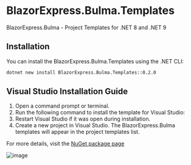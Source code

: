 # BlazorExpress.Bulma.Templates
BlazorExpress.Bulma - Project Templates for .NET 8 and .NET 9

## Installation

You can install the BlazorExpress.Bulma.Templates using the .NET CLI:

```cmd
dotnet new install BlazorExpress.Bulma.Templates::0.2.0
```

## Visual Studio Installation Guide

1. Open a command prompt or terminal.
2. Run the following command to install the template for Visual Studio:
3. Restart Visual Studio if it was open during installation.
4. Create a new project in Visual Studio. The BlazorExpress.Bulma templates will appear in the project templates list.

For more details, visit the [NuGet package page](https://www.nuget.org/packages/BlazorExpress.Bulma.Templates#readme-body-tab)

<img alt="image" src="https://github.com/user-attachments/assets/45659c83-a9a2-48a7-a221-8652b9ecc81d" />

